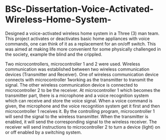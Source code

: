 # BSc-Dissertation-Voice-Activated-Wireless-Home-System-

Designed a voice-activated wireless home system in a Three (3) man team. This project activates or 
deactivates basic home appliances with voice commands, one can think of it as a replacement for an 
on/off switch. This was aimed at making life more convenient for some physically challenged in the 
society, example the blind and the crippled.

Two microcontrollers, microcontroller 1 and 2 were used. Wireless communication was established 
between two wireless communication devices (Transmitter and Receiver). One of wireless communication 
device connects with microcontroller 1working as the transmitter to transmit the signal. The other 
wireless communication device is connected to microcontroller 2 to be the receiver. At microcontroller 
1 which becomes the transmitter part, there is a microphone and a voice recognition system which can 
receive and store the voice signal. When a voice command is given, the microphone and the voice 
recognition system get it first and then microcontroller 1 receives it. By the controlling program, 
microcontroller 1 will send the signal to the wireless transmitter. When the transmitter is enabled, 
it will send the corresponding signal to the wireless receiver. The receiver will send instructions 
to microcontroller 2 to turn a device (light) on or off enabled by a switching system.
